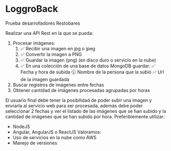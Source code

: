 # LoggroBack

Prueba desarrolladores Restobares

Realizar una API Rest en la que se pueda:

1. Procesar imágenes:
   1. ✅ Recibir una imagen en jpg o jpeg
   2. ✅ Convertir la imagen a PNG
   3. ✅ Guardar la imagen (png) (en disco duro o servicio en la nube)
   4. ✅ En una colección de una base de datos MongoDB guardar:
      ✅ Fecha y hora de subida
      🕥 Nombre de la persona que la subió
      ✅ Url de la imagen guardada
2. Buscar registros de imágenes entre fechas
3. Obtener cantidad de imágenes procesadas agrupadas por horas

El usuario final debe tener la posibilidad de poder subir una imagen y enviarla al
servicio web para ser procesada, además debe poder seleccionar 2 fechas y ver el
listado de las imágenes que se han subido y la cantidad de imágenes que se han
subido por hora.
Preferiblemente utilizar:

- NodeJS
- Angular, AngularJS o ReactJS
  Valoramos:
- Uso de servicios en la nube como AWS
- Manejo de versiones
